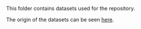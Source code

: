 This folder contains datasets used for the repository.

The origin of the datasets can be seen [here](https://zenodo.org/records/3738729).
